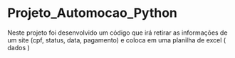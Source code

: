 # Projeto_Automocao_Python
 Neste projeto foi desenvolvido um código que irá retirar as informações de um site (cpf, status, data, pagamento) e coloca em uma planilha de excel ( dados )
